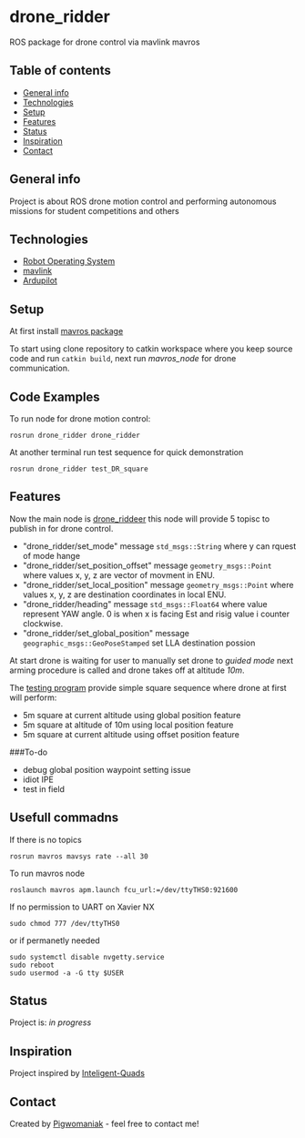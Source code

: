 # drone_ridder
ROS package for drone control via mavlink mavros


## Table of contents
* [General info](#general-info)
* [Technologies](#technologies)
* [Setup](#setup)
* [Features](#features)
* [Status](#status)
* [Inspiration](#inspiration)
* [Contact](#contact)

## General info
Project is about ROS drone motion control and performing autonomous
missions for student competitions and others

## Technologies
* [Robot Operating System](https://www.ros.org/)
* [mavlink](https://mavlink.io/en/)
* [Ardupilot](https://ardupilot.org/)

## Setup
At first install [mavros package](http://wiki.ros.org/mavros#mavros.2FPlugins.Published_Topics-4)
 

To start using clone repository to catkin workspace where you keep source
code and run `catkin build`, next run _mavros_node_ for drone communication.

## Code Examples
To run node for drone motion control:

```
rosrun drone_ridder drone_ridder
```
At another terminal run test sequence for quick demonstration
```
rosrun drone_ridder test_DR_square
```

## Features
Now the main node is [drone_riddeer](./src/drone_ridder.cpp) this node will provide 5 topisc to publish in for drone control.

* "drone_ridder/set_mode" message `std_msgs::String` where y can rquest of mode hange
* "drone_ridder/set_position_offset" message `geometry_msgs::Point` where values x, y, z are vector of movment in ENU.
* "drone_ridder/set_local_position" message `geometry_msgs::Point` where values x, y, z are destination coordinates in local ENU.
* "drone_ridder/heading" message `std_msgs::Float64` where value represent YAW angle. 0 is when x is facing Est and risig value i counter clockwise.
* "drone_ridder/set_global_position" message `geographic_msgs::GeoPoseStamped` set LLA destination possion

At start drone is waiting for user to manually set drone to _guided mode_
next arming procedure is called and drone takes off at altitude _10m_.

The [testing program](./src/test_DR_square.cpp) provide simple square sequence
where drone at first will perform:

* 5m square at current altitude using global position feature
* 5m square at altitude of 10m using local position feature
* 5m square at current altitude using offset position feature

###To-do

* debug global position waypoint setting issue
* idiot IPE
* test in field

## Usefull commadns
If there is no topics

```rosrun mavros mavsys rate --all 30```

To run mavros node

```roslaunch mavros apm.launch fcu_url:=/dev/ttyTHS0:921600```

If no permission to UART on Xavier NX

```sudo chmod 777 /dev/ttyTHS0```

or if permanetly needed

```
sudo systemctl disable nvgetty.service
sudo reboot
sudo usermod -a -G tty $USER
```
## Status
Project is: _in progress_

## Inspiration
Project inspired by [Inteligent-Quads](https://github.com/Intelligent-Quads)

## Contact
Created by [Pigwomaniak](https://github.com/Pigwomaniak) - feel free to contact me!
